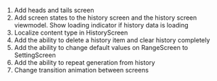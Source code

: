 1. Add heads and tails screen
2. Add screen states to the history screen and the history screen viewmodel. 
Show loading indicator if history data is loading
3. Localize content type in HistoryScreen
4. Add the ability to delete a history item and clear history completely
5. Add the ability to change default values on RangeScreen to SettingScreen
6. Add the ability to repeat generation from history
7. Change transition animation between screens